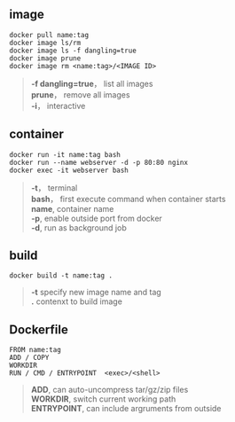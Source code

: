## image 
```docker
docker pull name:tag  
docker image ls/rm  
docker image ls -f dangling=true
docker image prune
docker image rm <name:tag>/<IMAGE ID>

```
> **-f dangling=true**， list all <none> images  
> **prune**， remove all <none> images  
> **-i**， interactive  

## container 
```Docker
docker run -it name:tag bash
docker run --name webserver -d -p 80:80 nginx
docker exec -it webserver bash
```
> **-t**， terminal  
> **bash**， first execute command when container starts  
> **name**, container name  
> **-p**, enable outside port from docker   
> **-d**, run as background job

## build
```Docker
docker build -t name:tag . 
```
> **-t** specify new image name and tag  
> **.** contenxt to build image 

## Dockerfile
```Docker
FROM name:tag
ADD / COPY
WORKDIR
RUN / CMD / ENTRYPOINT  <exec>/<shell>
```
> **ADD**, can auto-uncompress tar/gz/zip files  
> **WORKDIR**, switch current working path  
> **ENTRYPOINT**, can include argruments from outside  
